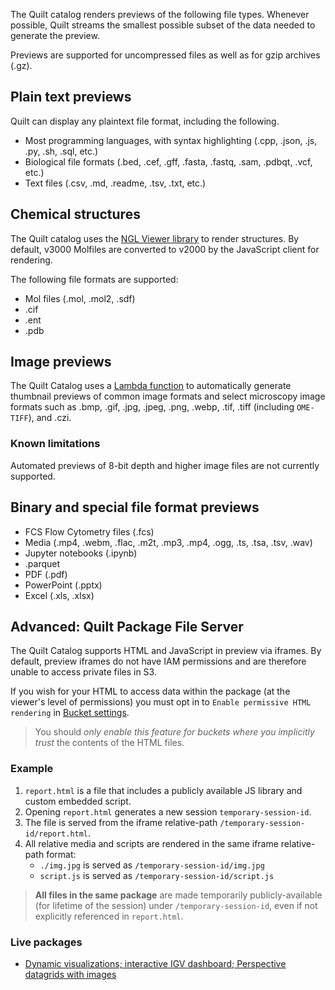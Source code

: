 <!-- markdownlint-disable-next-line first-line-h1 -->
The Quilt catalog renders previews of the following file types.
Whenever possible, Quilt streams the smallest possible subset of the data
needed to generate the preview.

Previews are supported for uncompressed files as well as for gzip archives (.gz).

## Plain text previews

Quilt can display any plaintext file format, including the following.

* Most programming languages, with syntax highlighting
  (.cpp, .json, .js, .py, .sh,  .sql, etc.)
* Biological file formats
  (.bed, .cef, .gff, .fasta, .fastq, .sam, .pdbqt, .vcf, etc.)
* Text files (.csv, .md, .readme, .tsv, .txt, etc.)

## Chemical structures

The Quilt catalog uses the [NGL Viewer library](https://github.com/nglviewer/ngl)
to render structures.
By default, v3000 Molfiles are converted to v2000 by the JavaScript client
for rendering.

The following file formats are supported:

* Mol files (.mol, .mol2, .sdf)
* .cif
* .ent
* .pdb

## Image previews

The Quilt Catalog uses a [Lambda
function](https://github.com/quiltdata/quilt/tree/master/lambdas/thumbnail)
to automatically generate thumbnail previews of common image formats
and select microscopy image formats such as .bmp, .gif, .jpg, .jpeg,
.png, .webp, .tif, .tiff (including `OME-TIFF`), and .czi.

### Known limitations

Automated previews of 8-bit depth and higher image files are not
currently supported.

## Binary and special file format previews

* FCS Flow Cytometry files (.fcs)
* Media (.mp4, .webm, .flac, .m2t, .mp3, .mp4, .ogg, .ts, .tsa, .tsv, .wav)
* Jupyter notebooks (.ipynb)
* .parquet
* PDF (.pdf)
* PowerPoint (.pptx)
* Excel (.xls, .xlsx)

## Advanced: Quilt Package File Server

The Quilt Catalog supports HTML and JavaScript in preview via iframes. By default,
preview iframes do not have IAM permissions and are therefore unable to access
private files in S3.

If you wish for your HTML to access data within the package (at the viewer's
level of permissions) you must opt in to `Enable permissive HTML rendering` in
[Bucket settings](Admin.md#buckets).

> You should _only enable this feature for buckets where you implicitly
> trust_ the contents of the HTML files.

### Example

1. `report.html` is a file that includes a publicly available JS library and
   custom embedded script.
2. Opening `report.html` generates  a new session `temporary-session-id`.
3. The file is served from the iframe relative-path
   `/temporary-session-id/report.html`.
4. All relative media and scripts are rendered in the same iframe relative-path
   format:
    * `./img.jpg` is served as `/temporary-session-id/img.jpg`
    * `script.js` is served as `/temporary-session-id/script.js`

> **All files in the same package** are made temporarily publicly-available (for
> lifetime of the session) under `/temporary-session-id`, even if not explicitly
referenced in `report.html`.

### Live packages

* [Dynamic visualizations; interactive IGV dashboard; Perspective datagrids with
images](https://open.quiltdata.com/b/quilt-example/packages/examples/package-file-server)
